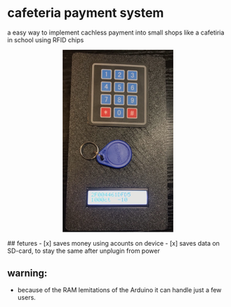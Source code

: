 # cafeteria payment system
a easy way to implement cachless payment into small shops like a cafetiria in school using RFID chips

<p align="center">
<img width="50%" src="rsc/img.png">
</p>
## fetures
- [x] saves money using acounts on device
- [x] saves data on SD-card, to stay the same after unplugin from power

## warning:
- because of the RAM lemitations of the Arduino it can handle just a few users.
